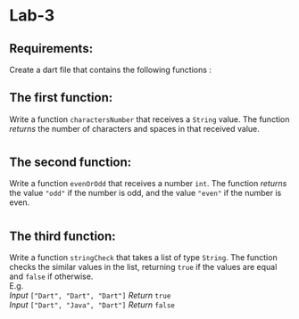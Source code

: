 # Lab-3

## Requirements: 

Create a dart file that contains the following functions :

## The first function:
Write a function `charactersNumber` that receives a `String` value. The function *returns* the number of characters and spaces in that received value.

#

## The second function:
Write a function `evenOrOdd` that receives a number `int`. The function *returns* the value `"odd"` if the number is odd, and the value `"even"` if the number is even.

#

## The third function:
Write a function `stringCheck` that takes a list of type `String`. The function checks the similar values in the list, returning `true` if the values are equal and `false` if otherwise. <br>
E.g. <br> 
*Input* `["Dart", "Dart", "Dart"]`
*Return* `true`
<br>
*Input* `["Dart", "Java", "Dart"]`
*Return* `false`
